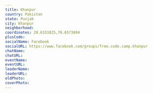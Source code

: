 ```yaml
---
title: Khanpur
country: Pakistan
state: Punjab
city: Khanpur
neighborhood: 
coordinates: 28.6331825,70.6573694
plusCode:
socialName: Facebook
socialURL: https://www.facebook.com/groups/free.code.camp.khanpur
chatName:
chatURL:
eventName:
eventURL:
leaderName:
leaderURL:
oldPhoto: 
coverPhoto:
---
```

